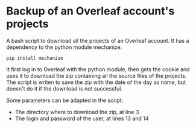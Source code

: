 # Backup of an Overleaf account's projects
A bash script to download all the projects of an Overleaf account. It has a dependency to the python module mechanize.
```
pip install mechanize
```
It first log in to Overleaf with the python module, then gets the cookie and uses it to download the zip containing all the source files of the projects. The script is writen to save the zip with the date of the day as name, but doesn't do it if the download is not successful.

Some parameters can be adapted in the script:
- The directory where to download the zip, at line 3
- The login and password of the user, at lines 13 and 14
